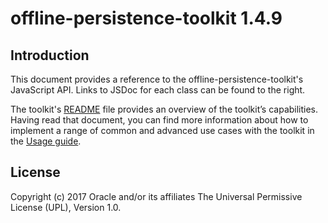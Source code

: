 # offline-persistence-toolkit 1.4.9 #

## Introduction ##

This document provides a reference to the offline-persistence-toolkit's JavaScript API. Links to JSDoc for each class can be found to the right.

The toolkit's [README](https://github.com/oracle/offline-persistence-toolkit/ "README") file provides an overview of the toolkit’s capabilities. Having read that document, you can find more information about how to implement a range of common and advanced use cases with the toolkit in the
[Usage guide](https://github.com/oracle/offline-persistence-toolkit/blob/master/USAGE.md "Usage guide").


## License ##
Copyright (c) 2017 Oracle and/or its affiliates The Universal Permissive License (UPL), Version 1.0.
